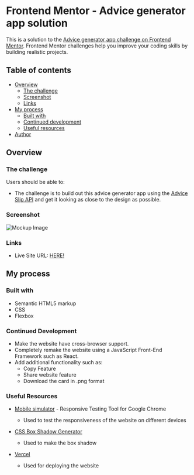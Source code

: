 # Frontend Mentor - Advice generator app solution

This is a solution to the [Advice generator app challenge on Frontend Mentor](https://www.frontendmentor.io/challenges/advice-generator-app-QdUG-13db). Frontend Mentor challenges help you improve your coding skills by building realistic projects.

## Table of contents

- [Overview](#overview)
  - [The challenge](#the-challenge)
  - [Screenshot](#screenshot)
  - [Links](#links)
- [My process](#my-process)
  - [Built with](#built-with)
  - [Continued development](#continued-development)
  - [Useful resources](#useful-resources)
- [Author](#author)

## Overview

### The challenge

Users should be able to:

-  The challenge is to build out this advice generator app using the [Advice Slip API](https://api.adviceslip.com) and get it looking as close to the design as possible.

### Screenshot

![Mockup Image](https://i.postimg.cc/hvYwsCZ2/g3366.png)

### Links

- Live Site URL: [HERE!](https://frontend-mentor-challenges-beige.vercel.app/)

## My process

### Built with

- Semantic HTML5 markup
- CSS
- Flexbox

### Continued Development

- Make the website have cross-browser support.
- Completely remake the website using a JavaScript Front-End Framework such as React.
- Add additional functionality such as: 
  - Copy Feature
  - Share website feature
  - Download the card in .png format

### Useful Resources

- [Mobile simulator](https://chrome.google.com/webstore/detail/mobile-simulator-responsi/ckejmhbmlajgoklhgbapkiccekfoccmk) - Responsive Testing Tool for Google Chrome
    * Used to test the responsiveness of the website on different devices

- [CSS Box Shadow Generator](https://html-css-js.com/css/generator/box-shadow/)
    * Used to make the box shadow

- [Vercel](https://vercel.com/)
    * Used for deploying the website